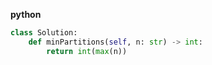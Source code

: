**python**

```python
class Solution:
    def minPartitions(self, n: str) -> int:
        return int(max(n))
```
